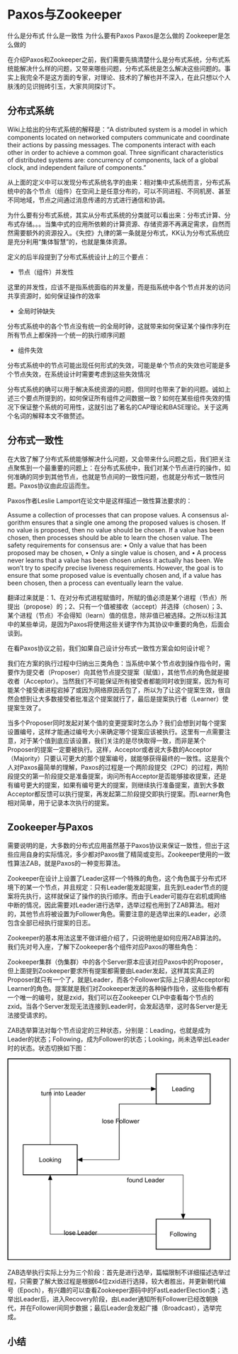 # Paxos与Zookeeper

什么是分布式
什么是一致性
为什么要有Paxos
Paxos是怎么做的
Zookeeper是怎么做的

在介绍Paxos和Zookeeper之前，我们需要先搞清楚什么是分布式系统，分布式系统能解决什么样的问题，又带来哪些问题，分布式系统是怎么解决这些问题的。事实上我完全不是这方面的专家，对理论、技术的了解也并不深入，在此只想以个人肤浅的见识抛砖引玉，大家共同探讨下。

## 分布式系统

Wiki上给出的分布式系统的解释是：“A distributed system is a model in which components located on networked computers communicate and coordinate their actions by passing messages. The components interact with each other in order to achieve a common goal. Three significant characteristics of distributed systems are: concurrency of components, lack of a global clock, and independent failure of components.” 

从上面的定义中可以发现分布式系统名字的由来：相对集中式系统而言，分布式系统中的各个节点（组件）在空间上是任意分布的，可以不同进程、不同机房、甚至不同地域，节点之间通过消息传递的方式进行通信和协调。

为什么要有分布式系统，其实从分布式系统的分类就可以看出来：分布式计算、分布式存储。。。当集中式的应用所依赖的计算资源、存储资源不再满足需求，自然而然需要额外的资源投入。《失控》九律的第一条就是分布式，KK认为分布式系统应是充分利用“集体智慧”的，也就是集体资源。

定义的后半段提到了分布式系统设计上的三个要点：

* 节点（组件）并发性

这里的并发性，应该不是指系统面临的并发量，而是指系统中各个节点并发的访问共享资源时，如何保证操作的效率

* 全局时钟缺失

分布式系统中的各个节点没有统一的全局时钟，这就带来如何保证某个操作序列在所有节点上都保持一个统一的执行顺序问题

* 组件失效

分布式系统中的节点可能出现任何形式的失效，可能是单个节点的失效也可能是多个节点失效，在系统设计时需要考虑到这些失效情况

分布式系统的确可以用于解决系统资源的问题，但同时也带来了新的问题。诚如上述三个要点所提到的，如何保证所有组件之间数据一致？如何在某些组件失效的情况下保证整个系统的可用性，这就引出了著名的CAP理论和BASE理论。关于这两个名词的解释本文不做赘述。

## 分布式一致性

在大致了解了分布式系统能够解决什么问题，又会带来什么问题之后，我们把关注点聚焦到一个最重要的问题上：在分布式系统中，我们对某个节点进行的操作，如何准确的同步到其他节点，也就是节点间的一致性问题，也就是分布式一致性问题。Paxos协议由此应运而生。

Paxos作者Leslie Lamport在论文中是这样描述一致性算法要求的：

Assume a collection of processes that can propose values. A consensus al- gorithm ensures that a single one among the proposed values is chosen. If no value is proposed, then no value should be chosen. If a value has been chosen, then processes should be able to learn the chosen value. The safety requirements for consensus are:
• Only a value that has been proposed may be chosen,
• Only a single value is chosen, and
• A process never learns that a value has been chosen unless it actually has been.
We won’t try to specify precise liveness requirements. However, the goal is to ensure that some proposed value is eventually chosen and, if a value has been chosen, then a process can eventually learn the value.

翻译过来就是：1、在对分布式进程赋值时，所赋的值必须是某个进程（节点）所提出（propose）的；2、只有一个值被接收（accept）并选择（chosen）；3、某个进程（节点）不会得知（learn）值的信息，除非值已被选择。之所以标注其中的某些单词，是因为Paxos将使用这些关键字作为其协议中重要的角色，后面会谈到。

在看Paxos协议之前，我们如果自己设计分布式一致性方案会如何设计呢？

我们在方案的执行过程中归纳出三类角色：当系统中某个节点收到操作指令时，需要作为提交者（Proposer）向其他节点提交提案（赋值），其他节点的角色就是接收者（Acceptor）。当然我们不可能保证所有接受者都能同时收到提案，因为有可能某个接受者进程宕掉了或因为网络原因丢包了，所以为了让这个提案生效，很自然会想到让大多数接受者批准这个提案就行了，最后是提案执行者（Learner）使提案生效了。

当多个Proposer同时发起对某个值的变更提案时怎么办？我们会想到对每个提案设置编号，这样才能通过编号大小来确定哪个提案应该被执行。这里有一点需要注意，对于某个值到底应该设置，我们关注的是尽快取得一致，而非是某个Proposer的提案一定要被执行。这样，Acceptor或者说大多数的Acceptor（Majority）只要认可更大的那个提案编号，就能够获得最终的一致性。这是我个人对Paxos最简单的理解，Paxos的过程是一个两阶段提交（2PC）的过程，两阶段提交的第一阶段提交是准备提案，询问所有Acceptor是否能够接收提案，还是有编号更大的提案，如果有编号更大的提案，则继续执行准备提案，直到大多数Acceptor都反馈可以执行提案，再发起第二阶段提交即执行提案。而Learner角色相对简单，用于记录本次执行的提案。

## Zookeeper与Paxos

需要说明的是，大多数的分布式应用虽然基于Paxos协议来保证一致性，但出于这些应用自身的实际情况，多少都对Paxos做了精简或变形。Zookeeper使用的一致性算法ZAB，就是Paxos的一种变形算法。

Zookeeper在设计上设置了Leader这样一个特殊的角色，这个角色属于分布式环境下的某一个节点，并且规定：只有Leader能发起提案，且先到Leader节点的提案将先执行，这样就保证了操作的执行顺序。而由于Leader可能存在宕机或网络中断的情况，因此需要对Leader进行选举，选举过程也用到了ZAB算法。相对的，其他节点将被设置为Follower角色。需要注意的是选举出来的Leader，必须包含全部已经执行提案的日志。

Zookeeper的基本用法这里不做详细介绍了，只说明他是如何应用ZAB算法的。我们先对号入座，了解下Zookeeper各个组件对应Paxos的哪些角色：

Zookeeper集群（伪集群）中的各个Server原本应该对应Paxos中的Proposer，但上面提到Zookeeper要求所有提案都需要由Leader发起，这样其实真正的Proposer就只有一个了，就是Leader，而各个Follower实际上只承担Acceptor和Learner的角色。提案就是我们对Zookeeper发送的各种操作指令，这些指令都有一个唯一的编号，就是zxid，我们可以在Zookeeper CLP中查看每个节点的zxid。当各个Server发现无法连接到Leader时，会发起选举，这时各Server是无法接受请求的。

ZAB选举算法对每个节点设定的三种状态，分别是：Leading，也就是成为Leader的状态；Following，成为Follower的状态；Looking，尚未选举出Leader时的状态。状态切换如下图：

![State](https://github.com/gulfer/gulfer.github.io/blob/master/pic/election.png)

ZAB选举执行实际上分为三个阶段：首先是进行选举，篇幅限制不详细描述选举过程，只需要了解大致过程是根据64位zxid进行选择，较大者胜出，并更新朝代编号（Epoch），有兴趣的可以查看Zookeeper源码中的FastLeaderElection类；选举出Leader后，进入Recovery阶段，由Leader通知所有Follower已经改朝换代，并在Follower间同步数据；最后Leader会发起广播（Broadcast），选举完成。


## 小结





